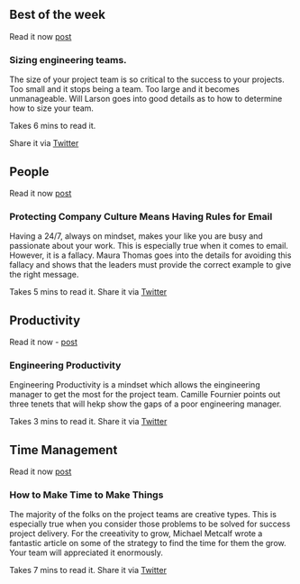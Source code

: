 ## Best of the week

Read it now [post](https://lethain.com/sizing-engineering-teams/)

### Sizing engineering teams.

The size of your project team is so critical to the success to your projects. Too small and it stops being a team. Too large and it becomes unmanageable. Will Larson goes into good details as to how to determine how to size your team.

Takes 6 mins to read it.

Share it via [Twitter](https://twitter.com/intent/tweet?text=Sizing%20engineering%20teams.%20https%3A%2F%2Flethain.com%2Fsizing-engineering-teams%2F%20via%20%40PrjMgr_weekly)


## People

Read it now [post](https://hbr.org/2018/09/protecting-company-culture-means-having-rules-for-email)
### Protecting Company Culture Means Having Rules for Email
Having a 24/7, always on mindset, makes your like you are busy and passionate about your work. This is especially true when it comes to email. However, it is a fallacy. Maura Thomas goes into the details for avoiding this fallacy and shows that the leaders must provide the correct example to give the right message.

Takes 5 mins to read it.
Share it via [Twitter](https://twitter.com/intent/tweet?text=Protecting%20Company%20Culture%20Means%20Having%20Rules%20for%20Email%20https%3A%2F%2Fhbr.org%2F2018%2F09%2Fprotecting-company-culture-means-having-rules-for-email%20via%20%40PrjMgr_weekly)

## Productivity

Read it now - [post](https://medium.com/@skamille/engineering-productivity-b1ea12db02e4)
### Engineering Productivity
Engineering Productivity is a mindset which allows the eingineering manager to get the most for the project team. Camille Fournier points out three tenets that will hekp show the gaps of a poor engineering manager. 

Takes 3 mins to read it.
Share it via [Twitter](https://twitter.com/intent/tweet?text=Engineering%20Productivity%20https%3A%2F%2Fmedium.com%2F%40skamille%2Fengineering-productivity-b1ea12db02e4%20via%20%40PrjMgr_weekly)


## Time Management

Read it now [post](https://medium.com/s/story/understanding-creative-time-4225bb9b5e7b)
### How to Make Time to Make Things
The majority of the folks on the project teams are creative types. This is especially true when you consider those problems to be solved for success project delivery. For the creeativity to grow, Michael Metcalf wrote a fantastic article on some of the strategy to find the time for them the grow. Your team will appreciated it enormously.

Takes 7 mins to read it.
Share it via [Twitter](https://twitter.com/intent/tweet?text=How%20to%20Make%20Time%20to%20Make%20Things%20https%3A%2F%2Fmedium.com%2Fs%2Fstory%2Funderstanding-creative-time-4225bb9b5e7b%20via%20%40PrjMgr_weekly)



